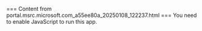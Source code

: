 === Content from portal.msrc.microsoft.com_a55ee80a_20250108_122237.html ===
You need to enable JavaScript to run this app.
